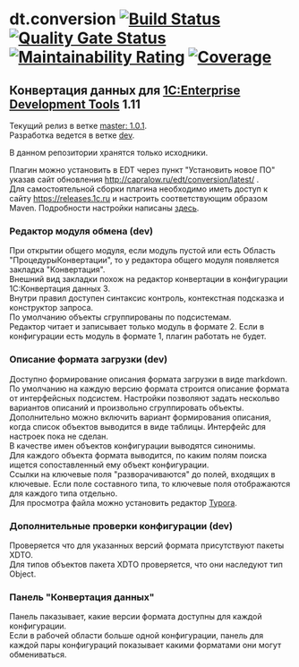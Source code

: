 # dt.conversion [![Build Status](https://travis-ci.org/DoublesunRUS/ru.capralow.dt.conversion.svg?branch=dev)](https://travis-ci.org/DoublesunRUS/ru.capralow.dt.conversion) [![Quality Gate Status](https://sonarcloud.io/api/project_badges/measure?branch=dev&project=DoublesunRUS_ru.capralow.dt.conversion&metric=alert_status)](https://sonarcloud.io/dashboard?id=DoublesunRUS_ru.capralow.dt.conversion&branch=dev) [![Maintainability Rating](https://sonarcloud.io/api/project_badges/measure?branch=dev&project=DoublesunRUS_ru.capralow.dt.conversion&metric=sqale_rating)](https://sonarcloud.io/dashboard?id=DoublesunRUS_ru.capralow.dt.conversion&branch=dev) [![Coverage](https://sonarcloud.io/api/project_badges/measure?branch=dev&project=DoublesunRUS_ru.capralow.dt.conversion&metric=coverage)](https://sonarcloud.io/dashboard?id=DoublesunRUS_ru.capralow.dt.conversion&branch=dev)


## Конвертация данных для [1C:Enterprise Development Tools](http://v8.1c.ru/overview/IDE/) 1.11

Текущий релиз в ветке [master: 1.0.1](https://github.com/DoublesunRUS/ru.capralow.dt.conversion/tree/master).<br>
Разработка ведется в ветке [dev](https://github.com/DoublesunRUS/ru.capralow.dt.conversion/tree/dev).<br>

В данном репозитории хранятся только исходники.<br>

Плагин можно установить в EDT через пункт "Установить новое ПО" указав сайт обновления http://capralow.ru/edt/conversion/latest/ .<br>
Для самостоятельной сборки плагина необходимо иметь доступ к сайту https://releases.1c.ru и настроить соответствующим образом Maven. Подробности настройки написаны [здесь](https://github.com/1C-Company/dt-example-plugins/blob/master/simple-plugin/README.md).<br>

### Редактор модуля обмена (dev)
При открытии общего модуля, если модуль пустой или есть Область "ПроцедурыКонвертации", то у редактора общего модуля появляется закладка "Конвертация".<br>
Внешний вид закладки похож на редактор конвертации в конфигурации 1С:Конвертация данных 3.<br>
Внутри правил доступен синтаксис контроль, контекстная подсказка и конструктор запроса.<br>
По умолчанию объекты сгруппированы по подсистемам.<br>
Редактор читает и записывает только модуль в формате 2. Если в конфигурации есть модуль в формате 1, плагин работать не будет.<br>

### Описание формата загрузки (dev)
Доступно формирование описания формата загрузки в виде markdown.<br>
По умолчанию на каждую версию формата строится описание формата от интерфейсных подсистем. Настройки позволяют задать нескольво вариантов описаний и произвольно сгруппировать объекты. Дополнительно можно включить вариант формирования описания, когда список объектов выводится в виде таблицы. Интерфейс для настроек пока не сделан. <br>
В качестве имен объектов конфигурации выводятся синонимы.<br>
Для каждого объекта формата выводится, по каким полям поиска ищется сопоставленный ему объект конфигурации.<br>
Ссылки на ключевые поля "разворачиваются" до полей, входящих в ключевые. Если поле составного типа, то ключевые поля отображаются для каждого типа отдельно.<br>
Для просмотра файла можно установить редактор [Typora](https://typora.io/).<br>

### Дополнительные проверки конфигурации (dev)
Проверяется что для указанных версий формата присутствуют пакеты XDTO.<br>
Для типов объектов пакета XDTO проверяется, что они наследуют тип Object.<br>

### Панель "Конвертация данных"
Панель паказывает, какие версии формата доступны для каждой конфигурации.<br>
Если в рабочей области больше одной конфигурации, панель для каждой пары конфигураций показывает какими форматами они могут обмениваться.<br>
